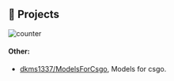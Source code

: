 
## 🔮 Projects
![counter](https://moe-counter.glitch.me/get/@dkms1337?theme=asoul)

#### Other:
- [dkms1337/ModelsForCsgo](https://github.com/dkms1337/ModelsForCsgo), Models for csgo.
